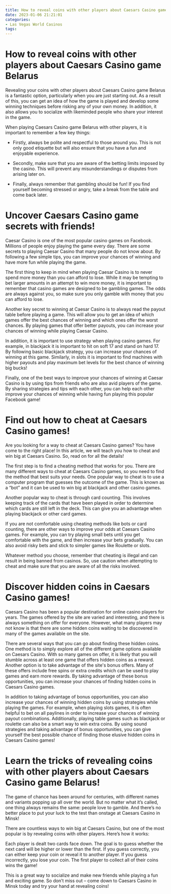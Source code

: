 ```yaml
---
title: How to reveal coins with other players about Caesars Casino game Belarus
date: 2023-01-06 21:21:01
categories:
- Las Vegas World Casinos
tags:
---
```



#  How to reveal coins with other players about Caesars Casino game Belarus

Revealing your coins with other players about Caesars Casino game Belarus is a fantastic option, particularly when you are just starting out. As a result of this, you can get an idea of how the game is played and develop some winning techniques before risking any of your own money. In addition, it also allows you to socialize with likeminded people who share your interest in the game.

When playing Caesars Casino game Belarus with other players, it is important to remember a few key things:

- Firstly, always be polite and respectful to those around you. This is not only good etiquette but will also ensure that you have a fun and enjoyable experience.

- Secondly, make sure that you are aware of the betting limits imposed by the casino. This will prevent any misunderstandings or disputes from arising later on.

- Finally, always remember that gambling should be fun! If you find yourself becoming stressed or angry, take a break from the table and come back later.

#  Uncover Caesars Casino game secrets with friends!

Caesar Casino is one of the most popular casino games on Facebook. Millions of people enjoy playing the game every day. There are some secrets to playing Caesar Casino that many people do not know about. By following a few simple tips, you can improve your chances of winning and have more fun while playing the game.

The first thing to keep in mind when playing Caesar Casino is to never spend more money than you can afford to lose. While it may be tempting to bet larger amounts in an attempt to win more money, it is important to remember that casino games are designed to be gambling games. The odds are always against you, so make sure you only gamble with money that you can afford to lose.

Another key secret to winning at Caesar Casino is to always read the payout table before playing a game. This will allow you to get an idea of which games offer the best chances of winning and which ones offer the worst chances. By playing games that offer better payouts, you can increase your chances of winning while playing Caesar Casino.

In addition, it is important to use strategy when playing casino games. For example, in blackjack it is important to hit on soft 17 and stand on hard 17. By following basic blackjack strategy, you can increase your chances of winning at this game. Similarly, in slots it is important to find machines with higher payouts and play maximum bet levels for the best chance of winning big bucks!

Finally, one of the best ways to improve your chances of winning at Caesar Casino is by using tips from friends who are also avid players of the game. By sharing strategies and tips with each other, you can help each other improve your chances of winning while having fun playing this popular Facebook game!

#  Find out how to cheat at Caesars Casino games!

Are you looking for a way to cheat at Caesars Casino games? You have come to the right place! In this article, we will teach you how to cheat and win big at Caesars Casino. So, read on for all the details!

The first step is to find a cheating method that works for you. There are many different ways to cheat at Caesars Casino games, so you need to find the method that best suits your needs. One popular way to cheat is to use a computer program that guesses the outcome of the game. This is known as a “bot” and it can be used to win big at blackjack and other casino games.

Another popular way to cheat is through card counting. This involves keeping track of the cards that have been played in order to determine which cards are still left in the deck. This can give you an advantage when playing blackjack or other card games.

If you are not comfortable using cheating methods like bots or card counting, there are other ways to improve your odds at Caesars Casino games. For example, you can try playing small bets until you get comfortable with the game, and then increase your bets gradually. You can also avoid risky bets and stick to simpler games like Roulette or slots.

Whatever method you choose, remember that cheating is illegal and can result in being banned from casinos. So, use caution when attempting to cheat and make sure that you are aware of all the risks involved.

#  Discover hidden coins in Caesars Casino games!

Caesars Casino has been a popular destination for online casino players for years. The games offered by the site are varied and interesting, and there is always something on offer for everyone. However, what many players may not know is that there are some hidden coins waiting to be discovered in many of the games available on the site.

There are several ways that you can go about finding these hidden coins. One method is to simply explore all of the different game options available on Caesars Casino. With so many games on offer, it is likely that you will stumble across at least one game that offers hidden coins as a reward. Another option is to take advantage of the site's bonus offers. Many of these offers include free spins or extra credits which can be used to play games and earn more rewards. By taking advantage of these bonus opportunities, you can increase your chances of finding hidden coins in Caesars Casino games.

In addition to taking advantage of bonus opportunities, you can also increase your chances of winning hidden coins by using strategies while playing the games. For example, when playing slots games, it is often helpful to bet on all paylines in order to increase your chances of winning payout combinations. Additionally, playing table games such as blackjack or roulette can also be a smart way to win extra coins. By using sound strategies and taking advantage of bonus opportunities, you can give yourself the best possible chance of finding those elusive hidden coins in Caesars Casino games!

#  Learn the tricks of revealing coins with other players about Caesars Casino game Belarus!

The game of chance has been around for centuries, with different names and variants popping up all over the world. But no matter what it’s called, one thing always remains the same: people love to gamble. And there’s no better place to put your luck to the test than onstage at Caesars Casino in Minsk!

There are countless ways to win big at Caesars Casino, but one of the most popular is by revealing coins with other players. Here’s how it works:

Each player is dealt two cards face down. The goal is to guess whether the next card will be higher or lower than the first. If you guess correctly, you can either keep your coin or reveal it to another player. If you guess incorrectly, you lose your coin. The first player to collect all of their coins wins the game!

This is a great way to socialize and make new friends while playing a fun and exciting game. So don’t miss out – come down to Caesars Casino in Minsk today and try your hand at revealing coins!